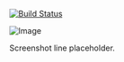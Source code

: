 [![Build Status](https://dev.azure.com/hxlnt/nes-pipeline/_apis/build/status/hxlnt.nes-pipeline?branchName=master)](https://dev.azure.com/hxlnt/nes-pipeline/_build/latest?definitionId=3&branchName=master)

![Image](https://raw.githubusercontent.com/hxlnt/nes-pipeline/master/build/screenshot.png)

Screenshot line placeholder.